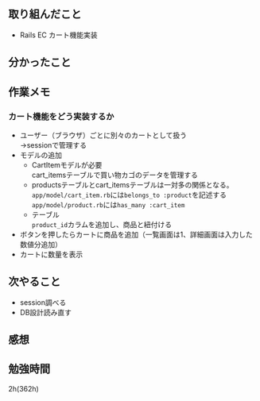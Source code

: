## 取り組んだこと
- Rails EC  カート機能実装

## 分かったこと

## 作業メモ
### カート機能をどう実装するか
  - ユーザー（ブラウザ）ごとに別々のカートとして扱う<br>→sessionで管理する
  - モデルの追加
    - CartItemモデルが必要<br>cart_itemsテーブルで買い物カゴのデータを管理する
    - productsテーブルとcart_itemsテーブルは一対多の関係となる。<br>`app/model/cart_item.rb`には`belongs_to :product`を記述する<br>`app/model/product.rb`には`has_many :cart_item`
    - テーブル<br>`product_id`カラムを追加し、商品と紐付ける
  - ボタンを押したらカートに商品を追加（一覧画面は1、詳細画面は入力した数値分追加）
  - カートに数量を表示

## 次やること
- session調べる
- DB設計読み直す

## 感想


## 勉強時間
2h(362h)